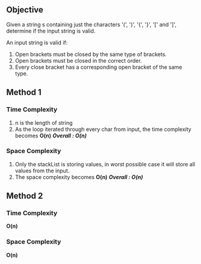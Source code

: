 ## Objective
Given a string s containing just the characters '(', ')', '{', '}', '[' and ']', determine if the input string is valid.

An input string is valid if:

1. Open brackets must be closed by the same type of brackets.
2. Open brackets must be closed in the correct order.
3. Every close bracket has a corresponding open bracket of the same type.


## Method 1
### Time Complexity
1. n is the length of string
2. As the loop iterated through every char from input, the time complexity becomes **O(n)**
***Overall : O(n)***

### Space Complexity
1. Only the stackList is storing values, in worst possible case it will store all values from the input.
2. The space complexity becomes **O(n)**
***Overall : O(n)***

## Method 2
### Time Complexity
**O(n)**

### Space Complexity
**O(n)**
